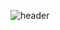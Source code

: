 ![header](https://capsule-render.vercel.app/api?height=400&type=waving&color=timeGradient&text=Hello,%20Ladies%20and%20Gentlemen&fontSize=20)

